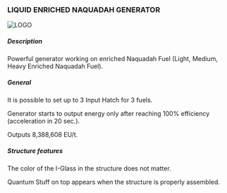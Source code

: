 ### LIQUID ENRICHED NAQUADAH GENERATOR

![LOGO](https://cdn.discordapp.com/attachments/916393114166525974/939742067893088256/NQ_ENRICH.png)

##### Description

Powerful generator working on enriched Naquadah Fuel (Light, Medium, Heavy Enriched Naquadah Fuel).

##### General

It is possible to set up to 3 Input Hatch for 3 fuels.

Generator starts to output energy only after reaching 100% efficiency (acceleration in 20 sec.).

Outputs 8,388,608 EU/t.

##### Structure features

The color of the I-Glass in the structure does not matter.

Quantum Stuff on top appears when the structure is properly assembled.
